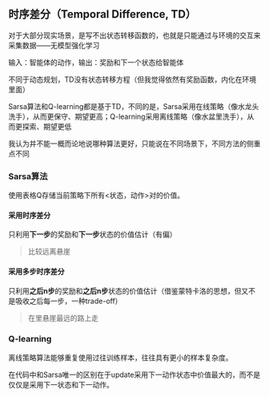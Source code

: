 ## 时序差分（Temporal Difference, TD）

对于大部分现实场景，是写不出状态转移函数的，也就是只能通过与环境的交互来采集数据——无模型强化学习

输入：智能体的动作，输出：奖励和下一个状态给智能体

不同于动态规划，TD没有状态转移方程（但我觉得依然有奖励函数，内化在环境里面）

Sarsa算法和Q-learning都是基于TD，不同的是，Sarsa采用在线策略（像水龙头洗手），从而更保守、期望更高；Q-learning采用离线策略（像水盆里洗手），从而更探索、期望更低

我认为并不能一概而论地说哪种算法更好，只能说在不同场景下，不同方法的侧重点不同

### Sarsa算法

使用表格Q存储当前策略下所有<状态，动作>对的价值。

#### 采用时序差分
只利用**下一步**的奖励和**下一步**状态的价值估计（有偏）

>比较远离悬崖

#### 采用多步时序差分
只利用**之后n步**的奖励和**之后n步**状态的价值估计（借鉴蒙特卡洛的思想，但又不是吸收之后每一步，一种trade-off）
>在里悬崖最远的路上走

### Q-learning
离线策略算法能够重复使用过往训练样本，往往具有更小的样本复杂度。

在代码中和Sarsa唯一的区别在于update采用下一动作状态中价值最大的，而不是仅仅是采用下一状态和下一动作。
